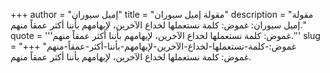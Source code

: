 +++
author = "إميل سيوران"
title = "مقولة إميل سيوران"
description = "مقولة إميل سيوران: غموض: كلمة نستعملها لخداع الآخرين، لإيهامهم بأننا أكثر عمقاً منهم."
quote = '''غموض: كلمة نستعملها لخداع الآخرين، لإيهامهم بأننا أكثر عمقاً منهم.''' 
slug = "غموض:-كلمة-نستعملها-لخداع-الآخرين-لإيهامهم-بأننا-أكثر-عمقاً-منهم"
+++
غموض: كلمة نستعملها لخداع الآخرين، لإيهامهم بأننا أكثر عمقاً منهم.
